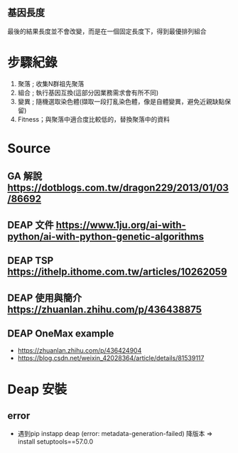 

## 基因長度

最後的結果長度並不會改變，而是在一個固定長度下，得到最優排列組合

# 步驟紀錄
1. 聚落 ; 收集N群祖先聚落
2. 組合 ; 執行基因互換(這部分因業務需求會有所不同)
3. 變異 ; 隨機選取染色體(擷取一段打亂染色體，像是自體變異，避免近親缺點保留)
4. Fitness；與聚落中適合度比較低的，替換聚落中的資料

# Source 
## GA   解說 https://dotblogs.com.tw/dragon229/2013/01/03/86692
## DEAP 文件 https://www.1ju.org/ai-with-python/ai-with-python-genetic-algorithms
## DEAP TSP https://ithelp.ithome.com.tw/articles/10262059
## DEAP 使用與簡介 https://zhuanlan.zhihu.com/p/436438875

## DEAP OneMax example
- https://zhuanlan.zhihu.com/p/436424904
- https://blog.csdn.net/weixin_42028364/article/details/81539117
# Deap 安裝
## error 
- 遇到pip instapp deap (error: metadata-generation-failed) 降版本 => install setuptools==57.0.0